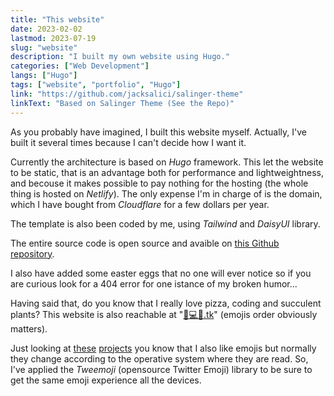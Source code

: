 ```yaml
---
title: "This website"
date: 2023-02-02
lastmod: 2023-07-19
slug: "website"
description: "I built my own website using Hugo."
categories: ["Web Development"]
langs: ["Hugo"]
tags: ["website", "portfolio", "Hugo"]
link: "https://github.com/jacksalici/salinger-theme"
linkText: "Based on Salinger Theme (See the Repo)"
---
```


As you probably have imagined, I built this website myself. Actually, I've built it several times because I can't decide how I want it.

Currently the architecture is based on _Hugo_ framework. This let the website to be static, that is an advantage both for performance and lightweightness, and becouse it makes possible to pay nothing for the hosting (the whole thing is hosted on _Netlify_). The only expense I'm in charge of is the domain, which I have bought from _Cloudflare_ for a few dollars per year.

The template is also been coded by me, using _Tailwind_ and _DaisyUI_ library.

The entire source code is open source and avaible on [this Github repository](https://github.com/jacksalici/jacksalici.com).

I also have added some easter eggs that no one will ever notice so if you are curious look for a 404 error for one istance of my broken humor...

Having said that, do you know that I really love pizza, coding and succulent plants? This website is also reachable at "[🍕💻🌵.tk](http://🍕💻🌵.tk)" (emojis order obviously matters).

Just looking at [these](/projects/emojipoll/) [projects](/projects/emoji-list-api/) you know that I also like emojis but normally they change according to the operative system where they are read. So, I've applied the _Tweemoji_ (opensource Twitter Emoji) library to be sure to get the same emoji experience all the devices.

